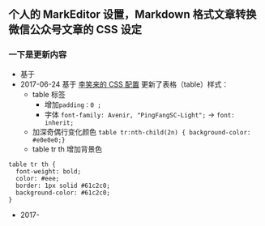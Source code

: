 ## 个人的 MarkEditor 设置，Markdown 格式文章转换微信公众号文章的 CSS 设定
### 一下是更新内容
* 基于
* 2017-06-24 基于 [李笑来的 CSS 配置](https://gist.github.com/xiaolai/aa190255b7dde302d10208ae247fc9f2)  更新了表格（table）样式：
    * table 标签
        * 增加`padding：0 ;`
        * 字体 `font-family: Avenir, "PingFangSC-Light";` -> `font: inherit;`
    * 加深奇偶行变化颜色 `table tr:nth-child(2n) { background-color: #e0e0e0;}`
    * table tr th 增加背景色

```
table tr th {
  font-weight: bold;
  color: #eee;
  border: 1px solid #61c2c0;
  background-color: #61c2c0;
}
```
* 2017-